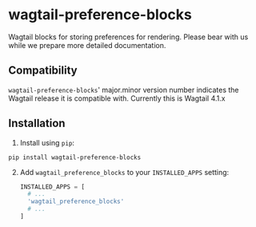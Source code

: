wagtail-preference-blocks
=========================

Wagtail blocks for storing preferences for rendering. Please bear with us while we prepare more detailed documentation.

Compatibility
-------------

`wagtail-preference-blocks`' major.minor version number indicates the Wagtail release it is compatible with. Currently this is Wagtail 4.1.x

Installation
------------

1. Install using `pip`:
  ```shell
  pip install wagtail-preference-blocks
  ```
2. Add
   `wagtail_preference_blocks` to your `INSTALLED_APPS` setting:
   ```python
   INSTALLED_APPS = [
     # ...
     'wagtail_preference_blocks'
     # ...
   ]
   ```
